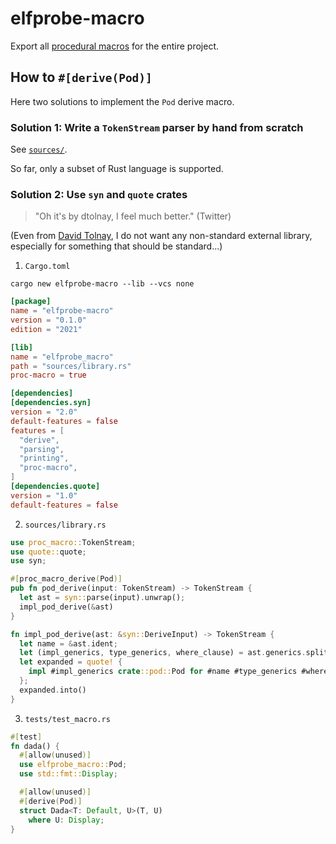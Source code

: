 
# elfprobe-macro

Export all [procedural macros][proc_macro] for the entire project.

[proc_macro]: https://doc.rust-lang.org/reference/procedural-macros.html

## How to `#[derive(Pod)]`

Here two solutions to implement the `Pod` derive macro.

### Solution 1: Write a `TokenStream` parser by hand from scratch

See [`sources/`](./sources/).

So far, only a subset of Rust language is supported.

### Solution 2: Use `syn` and `quote` crates

> "Oh it's by dtolnay, I feel much better." (Twitter)

(Even from [David Tolnay][dtolnay], I do not want any non-standard external
library, especially for something that should be standard...)

[dtolnay]: https://github.com/dtolnay

1. `Cargo.toml`

`cargo new elfprobe-macro --lib --vcs none`

```toml
[package]
name = "elfprobe-macro"
version = "0.1.0"
edition = "2021"

[lib]
name = "elfprobe_macro"
path = "sources/library.rs"
proc-macro = true

[dependencies]
[dependencies.syn]
version = "2.0"
default-features = false
features = [
  "derive",
  "parsing",
  "printing",
  "proc-macro",
]
[dependencies.quote]
version = "1.0"
default-features = false
```

2. `sources/library.rs`

```rust
use proc_macro::TokenStream;
use quote::quote;
use syn;

#[proc_macro_derive(Pod)]
pub fn pod_derive(input: TokenStream) -> TokenStream {
  let ast = syn::parse(input).unwrap();
  impl_pod_derive(&ast)
}

fn impl_pod_derive(ast: &syn::DeriveInput) -> TokenStream {
  let name = &ast.ident;
  let (impl_generics, type_generics, where_clause) = ast.generics.split_for_impl();
  let expanded = quote! {
    impl #impl_generics crate::pod::Pod for #name #type_generics #where_clause {}
  };
  expanded.into()
}
```

3. `tests/test_macro.rs`

```rust
#[test]
fn dada() {
  #[allow(unused)]
  use elfprobe_macro::Pod;
  use std::fmt::Display;

  #[allow(unused)]
  #[derive(Pod)]
  struct Dada<T: Default, U>(T, U)
    where U: Display;
}
```

